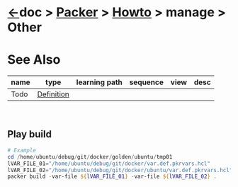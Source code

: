 # [&larr;][Repo_Readme]doc > [Packer][Topic_Readme] > [Howto][STopic_List] > manage > Other

[//]: #(Reference)
[Repo_Readme]:   ../../README.md
[Topic_Readme]:  ../README.md
[STopic_List]:   ../list/howto_list.md

[Todo_Whatis]: ./install_howto.md

# See Also 

|name|type|learning path|sequence|view|desc|
|-|-|-|-|-|-|
|Todo|[Definition][Todo_Whatis]|
<br>

## Play build

```powershell
# Example
cd /home/ubuntu/debug/git/docker/golden/ubuntu/tmp01
lVAR_FILE_01="/home/ubuntu/debug/git/docker/var.def.pkrvars.hcl"
lVAR_FILE_02="/home/ubuntu/debug/git/docker/ubuntu/var.def.pkrvars.hcl"
packer build -var-file ${lVAR_FILE_01} -var-file ${lVAR_FILE_02} .
```
